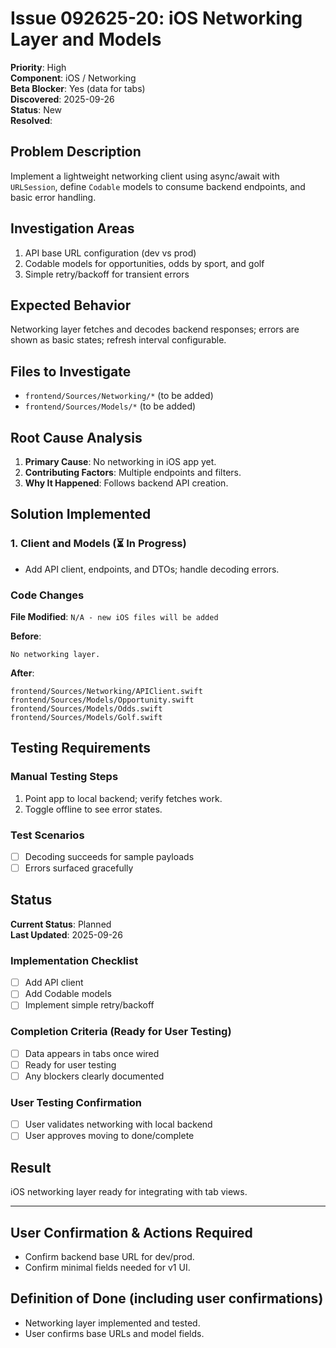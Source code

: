 # Issue 092625-20: iOS Networking Layer and Models

**Priority**: High  
**Component**: iOS / Networking  
**Beta Blocker**: Yes (data for tabs)  
**Discovered**: 2025-09-26  
**Status**: New  
**Resolved**: 

## Problem Description

Implement a lightweight networking client using async/await with `URLSession`, define `Codable` models to consume backend endpoints, and basic error handling.

## Investigation Areas

1. API base URL configuration (dev vs prod)  
2. Codable models for opportunities, odds by sport, and golf  
3. Simple retry/backoff for transient errors  

## Expected Behavior

Networking layer fetches and decodes backend responses; errors are shown as basic states; refresh interval configurable.

## Files to Investigate

- `frontend/Sources/Networking/*` (to be added)  
- `frontend/Sources/Models/*` (to be added)  

## Root Cause Analysis

1. **Primary Cause**: No networking in iOS app yet.  
2. **Contributing Factors**: Multiple endpoints and filters.  
3. **Why It Happened**: Follows backend API creation.  

## Solution Implemented

### 1. Client and Models (⏳ In Progress)
- Add API client, endpoints, and DTOs; handle decoding errors.  

### Code Changes

**File Modified**: `N/A - new iOS files will be added`

**Before**:
```text
No networking layer.
```

**After**:
```text
frontend/Sources/Networking/APIClient.swift
frontend/Sources/Models/Opportunity.swift
frontend/Sources/Models/Odds.swift
frontend/Sources/Models/Golf.swift
```

## Testing Requirements

### Manual Testing Steps
1. Point app to local backend; verify fetches work.  
2. Toggle offline to see error states.  

### Test Scenarios
- [ ] Decoding succeeds for sample payloads  
- [ ] Errors surfaced gracefully  

## Status

**Current Status**: Planned  
**Last Updated**: 2025-09-26

### Implementation Checklist
- [ ] Add API client  
- [ ] Add Codable models  
- [ ] Implement simple retry/backoff  

### Completion Criteria (Ready for User Testing)
- [ ] Data appears in tabs once wired  
- [ ] Ready for user testing  
- [ ] Any blockers clearly documented  

### User Testing Confirmation
- [ ] User validates networking with local backend  
- [ ] User approves moving to done/complete  

## Result

iOS networking layer ready for integrating with tab views.

---

## User Confirmation & Actions Required

- Confirm backend base URL for dev/prod.  
- Confirm minimal fields needed for v1 UI.  

## Definition of Done (including user confirmations)

- Networking layer implemented and tested.  
- User confirms base URLs and model fields.
